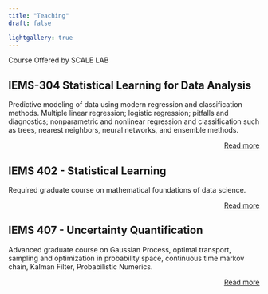 ```yaml
---
title: "Teaching"
draft: false

lightgallery: true
---
```


Course Offered by SCALE LAB

## IEMS-304 Statistical Learning for Data Analysis 

Predictive modeling of data using modern regression and classification methods. Multiple linear regression; logistic regression; pitfalls and diagnostics; nonparametric and nonlinear regression and classification such as trees, nearest neighbors, neural networks, and ensemble methods.

<div style="text-align: right;">
<a href="https://2prime.github.io/teaching/2024-SL-Da">Read more <i class="fas fa-angle-double-right fa-fw"></i></a>
</div>

## IEMS 402 - Statistical Learning

Required graduate course on mathematical foundations of data science. 

<div style="text-align: right;">
<a href="https://2prime.github.io/teaching/2025-Statistical-Learning">Read more <i class="fas fa-angle-double-right fa-fw"></i></a>
</div>


## IEMS 407 - Uncertainty Quantification

Advanced graduate course on Gaussian Process, optimal transport, sampling and optimization in probability space, continuous time markov chain, Kalman Filter, Probabilistic Numerics. 

<div style="text-align: right;">
<a href="https://2prime.github.io/teaching/2026-UQ">Read more <i class="fas fa-angle-double-right fa-fw"></i></a>
</div>
